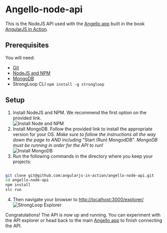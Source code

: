 # Angello-node-api
This is the NodeJS API used with the [Angello app](https://github.com/angularjs-in-action/angello) built in the book [AngularJS in Action](http://www.manning.com/bford/).

## Prerequisites
You will need:
* [Git](http://git-scm.com/)
* [NodeJS and NPM](https://gist.github.com/isaacs/579814)
* [MongoDB](http://docs.mongodb.org/manual/installation/)
* StrongLoop CLI `npm install -g strongloop`

## Setup

1. Install NodeJS and NPM. We recommend the first option on the provided link. <br>
![Install Node and NPM](https://cloud.githubusercontent.com/assets/590361/4374235/a6e84b10-4332-11e4-8995-3911a85fa915.png)
2. Install MongoDB. Follow the provided link to install the appropriate version for your OS. *Make sure to follow the instructions  all the way down the page to AND including* "Start (Run) MongodDB". *MongoDB must be running in order for the API to run!* <br>
![Install MongoDB](https://cloud.githubusercontent.com/assets/590361/4374571/31ffb3e4-4335-11e4-93ce-b74f9b17a1dc.png)
3. Run the following commands in the directory where you keep your projects:
  ```bash
  
  git clone git@github.com:angularjs-in-action/angello-node-api.git
  cd angello-node-api
  npm install
  slc run
  
  ```
4. Then navigate your browser to [http://localhost:3000/explorer/](http://localhost:3000/explorer/) <br>
![StrongLoop Explorer](https://cloud.githubusercontent.com/assets/590361/4375022/e256b366-4338-11e4-836f-bfa5fb972b3d.png)

Congratulations! The API is now up and running. You can experiment with the API explorer or head back to the main [Angello app](https://github.com/angularjs-in-action/angello) to finish connecting the API.
